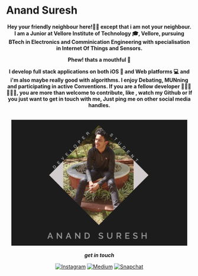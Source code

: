 # Anand Suresh
<p style="font-weight:bold;" align="center">
Hey your friendly neighbour here!🧞‍♂️ except that i am not your neighbour. I am a Junior at Vellore Institute of Technology 🎓, Vellore, pursuing BTech in Electronics and Comminication Engineering with specialisation in Internet Of Things and Sensors.
  </p>
<p style="font-weight:bold;" align="center"> 
Phew! thats a mouthful 🥱 <br>
</p>
<p style="font-weight:bold;" align="center">
I develop full stack applications on both iOS 📱 and Web platforms 💻 and i'm also maybe really good with algorithms. I enjoy Debating, MUNning and participating in active Conventions.
If you are a fellow developer 👩🏻‍💻🧑🏻‍💻, you are more than welcome to contribute, like , watch my Github or If you just want to get in touch with me, Just ping me on other social media handles.
  </p>

<p align="center"><br>
<a href="https://www.anandsure.com">
<img src="https://github.com/Anandsure/Anandsure/blob/master/cover1.png" height="340px" alt="Anand Suresh"/>
</a>
</p>

<div align="center">
  
 ***get in touch***
  
  
[![Instagram](https://img.shields.io/badge/Instagram-follow-brightgreen.svg?logo=instagram&logoColor=white&style=for-the-badge)](https://www.instagram.com/__anandsure/)
[![Medium](https://img.shields.io/badge/Medium-follow-orange.svg?logo=medium&logoColor=white&style=for-the-badge)](https://medium.com/@wwwanandsuresh)
[![Snapchat](https://img.shields.io/badge/Snapchat-add-yellow.svg?logo=snapchat&logoColor=white&style=for-the-badge)](https://www.snapchat.com/add/askgooglenow)




</div>
